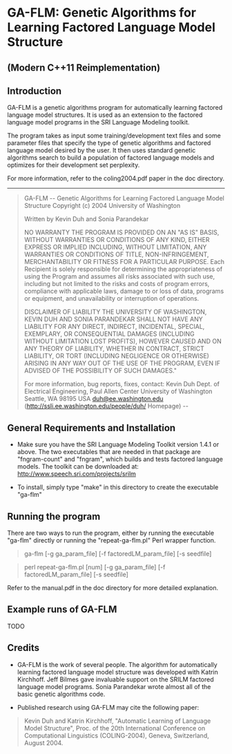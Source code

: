 # GA-FLM: Genetic Algorithms for Learning Factored Language Model Structure

## (Modern C++11 Reimplementation)

## Introduction 

GA-FLM is a genetic algorithms program for automatically learning
factored language model structures. It is used as an extension to the
factored language model programs in the SRI Language Modeling
toolkit. 

The program takes as input some training/development text files and
some parameter files that specify the type of genetic algorithms and
factored language model desired by the user. It then uses standard
genetic algorithms search to build a population of factored language
models and optimizes for their development set perplexity.

For more information, refer to the coling2004.pdf paper in the doc directory.

---
> GA-FLM -- Genetic Algorithms for Learning Factored Language Model Structure
> Copyright (c) 2004 University of Washington
>
> 	Written by Kevin Duh and Sonia Parandekar
>
> NO WARRANTY
> THE PROGRAM IS PROVIDED ON AN "AS IS" BASIS, WITHOUT WARRANTIES OR
> CONDITIONS OF ANY KIND, EITHER EXPRESS OR IMPLIED INCLUDING, WITHOUT
> LIMITATION, ANY WARRANTIES OR CONDITIONS OF TITLE, NON-INFRINGEMENT,
> MERCHANTABILITY OR FITNESS FOR A PARTICULAR PURPOSE. Each Recipient is
> solely responsible for determining the appropriateness of using the Program
> and assumes all risks associated with such use, including but not limited
> to the risks and costs of program errors, compliance with applicable laws,
> damage to or loss of data, programs or equipment, and unavailability or
> interruption of operations.
>
> DISCLAIMER OF LIABILITY
> THE UNIVERSITY OF WASHINGTON, KEVIN DUH AND SONIA PARANDEKAR
> SHALL NOT HAVE ANY LIABILITY FOR ANY DIRECT, INDIRECT, INCIDENTAL, 
> SPECIAL, EXEMPLARY, OR CONSEQUENTIAL DAMAGES (INCLUDING WITHOUT 
> LIMITATION LOST PROFITS), HOWEVER CAUSED AND ON ANY THEORY OF LIABILITY, 
> WHETHER IN CONTRACT, STRICT LIABILITY, OR TORT
> (INCLUDING NEGLIGENCE OR OTHERWISE) ARISING IN ANY WAY OUT OF THE USE  OF
> THE PROGRAM, EVEN IF ADVISED OF THE POSSIBILITY OF SUCH DAMAGES."
>
> For more information, bug reports, fixes, contact:
>    Kevin Duh
>    Dept. of Electrical Engineering, Paul Allen Center 
>    University of Washington
>    Seattle, WA 98195
>    USA
>    <duh@ee.washington.edu>
>    (http://ssli.ee.washington.edu/people/duh/ Homepage)
--

## General Requirements and Installation

 - Make sure you have the SRI Language Modeling Toolkit version 1.4.1 or above. The two executables that are needed in that package are "fngram-count" and "fngram", which builds and tests factored language models. The toolkit can be downloaded at: <http://www.speech.sri.com/projects/srilm>

 - To install, simply type "make" in this directory to create the executable "ga-flm"

## Running the program

There are two ways to run the program, either by running the executable "ga-flm" directly or running the "repeat-ga-flm.pl" Perl wrapper function.

> ga-flm [-g ga_param_file] [-f factoredLM_param_file] [-s seedfile]

> perl repeat-ga-flm.pl [num] [-g ga_param_file] [-f factoredLM_param_file] [-s seedfile]

Refer to the manual.pdf in the doc directory for more detailed explanation.

## Example runs of GA-FLM 

  TODO

## Credits

 - GA-FLM is the work of several people. The algorithm for automatically learning factored language model structure was developed with Katrin Kirchhoff. Jeff Bilmes gave invaluable support on the SRILM factored language model programs. Sonia Parandekar wrote almost all of the basic genetic algorithms code.

 - Published research using GA-FLM may cite the following paper:

  > Kevin Duh and Katrin Kirchhoff, "Automatic Learning of Language Model Structure", Proc. of the 20th International Conference on Computational Linguistics (COLING-2004), Geneva, Switzerland, August 2004.
